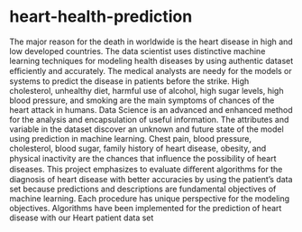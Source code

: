 # heart-health-prediction
The major reason for the death in worldwide is the heart disease in high and low developed countries. The data scientist uses distinctive machine learning techniques for modeling health diseases by using authentic dataset eﬃciently and accurately. The medical analysts are needy for the models or systems to predict the disease in patients before the strike. High cholesterol, unhealthy diet, harmful use of alcohol, high sugar levels, high blood pressure, and smoking are the main symptoms of chances of the heart attack in humans. Data Science is an advanced and enhanced method for the analysis and encapsulation of useful information. The attributes and variable in the dataset discover an unknown and future state of the model using prediction in machine learning. Chest pain, blood pressure, cholesterol, blood sugar, family history of heart disease, obesity, and physical inactivity are the chances that inﬂuence the possibility of heart diseases. This project emphasizes to evaluate diﬀerent algorithms for the diagnosis of heart disease with better accuracies by using the patient’s data set because predictions and descriptions are fundamental objectives of machine learning. Each procedure has unique perspective for the modeling objectives. Algorithms have been implemented for the prediction of heart disease with our Heart patient data set
